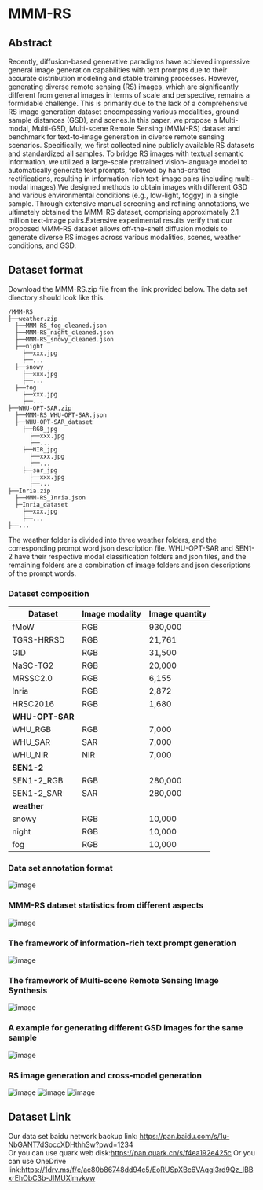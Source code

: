 # MMM-RS
## Abstract

  Recently, diffusion-based generative paradigms have achieved impressive general image generation capabilities with text prompts due to their accurate distribution modeling and stable training processes. However, generating diverse remote sensing (RS) images, which are significantly different from general images in terms of scale and perspective, remains a formidable challenge. This is primarily due to the lack of a comprehensive RS image generation dataset encompassing various modalities, ground sample distances (GSD), and scenes.In this paper, we propose a Multi-modal, Multi-GSD, Multi-scene Remote Sensing (MMM-RS) dataset and benchmark for text-to-image generation in diverse remote sensing scenarios. Specifically, we first collected nine publicly available RS datasets and standardized all samples. To bridge RS images with textual semantic information, we utilized a large-scale pretrained vision-language model to automatically generate text prompts, followed by hand-crafted rectifications, resulting in information-rich text-image pairs (including multi-modal images).We designed methods to obtain images with different GSD and various environmental conditions (e.g., low-light, foggy) in a single sample. Through extensive manual screening and refining annotations, we ultimately obtained the MMM-RS dataset, comprising approximately 2.1 million text-image pairs.Extensive experimental results verify that our proposed MMM-RS dataset allows off-the-shelf diffusion models to generate diverse RS images across various modalities, scenes, weather conditions, and GSD.

## Dataset format
Download the MMM-RS.zip file from the link provided below. The data set directory should look like this:
```
/MMM-RS
├──weather.zip
  ├──MMM-RS_fog_cleaned.json
  ├──MMM-RS_night_cleaned.json
  ├──MMM-RS_snowy_cleaned.json
  ├──night
    ├──xxx.jpg
    ├──...
  ├──snowy
    ├──xxx.jpg
    ├──...
  ├──fog
    ├──xxx.jpg
    ├──...
├──WHU-OPT-SAR.zip
  ├──MMM-RS_WHU-OPT-SAR.json
  ├──WHU-OPT-SAR_dataset
    ├──RGB_jpg
      ├──xxx.jpg
      ├──...
    ├──NIR_jpg
      ├──xxx.jpg
      ├──...
    ├──sar_jpg
      ├──xxx.jpg
      ├──...
├──Inria.zip
  ├──MMM-RS_Inria.json
  ├─Inria_dataset
    ├──xxx.jpg
    ├──...
├──...
```
The weather folder is divided into three weather folders, and the corresponding prompt word json description file. WHU-OPT-SAR and SEN1-2 have their respective modal classification folders and json files, and the remaining folders are a combination of image folders and json descriptions of the prompt words.

### Dataset composition

| Dataset       | Image modality | Image quantity |
|-----------------|----------|---------|
| fMoW            | RGB      | 930,000 |
| TGRS-HRRSD      | RGB      | 21,761  |
| GID             | RGB      | 31,500  |
| NaSC-TG2        | RGB      | 20,000  |
| MRSSC2.0        | RGB      | 6,155   |
| Inria           | RGB      | 2,872   |
| HRSC2016        | RGB      | 1,680   |
| **WHU-OPT-SAR** |          |         |
| WHU_RGB         | RGB      | 7,000   |
| WHU_SAR         | SAR      | 7,000   |
| WHU_NIR         | NIR      | 7,000   |
| **SEN1-2**      |          |         |
| SEN1-2_RGB      | RGB      | 280,000 |
| SEN1-2_SAR      | SAR      | 280,000 |
| **weather**     |          |         |
| snowy           | RGB      | 10,000  |
| night           | RGB      | 10,000  |
| fog             | RGB      | 10,000  |


### Data set annotation format
![image](images/1.jpg)

### MMM-RS dataset statistics from different aspects
![image](images/2.jpg)

### The framework of information-rich text prompt generation
![image](images/3.jpg)

### The framework of Multi-scene Remote Sensing Image Synthesis
![image](images/4.jpg)

### A example for generating different GSD images for the same sample
![image](images/5.jpg)

### RS image generation and cross-model generation
![image](images/6.jpg)
![image](images/7.jpg)
![image](images/8.jpg)
## Dataset Link

  Our data set baidu network backup link: https://pan.baidu.com/s/1u-NbGANT7dSoccXDHthhSw?pwd=1234  
  Or you can use quark web disk:https://pan.quark.cn/s/f4ea192e425c
  Or you can use OneDrive link:https://1drv.ms/f/c/ac80b86748dd94c5/EoRUSpXBc6VAqgl3rd9Qz_IBBxrEhObC3b-JIMUXjmvkyw  
